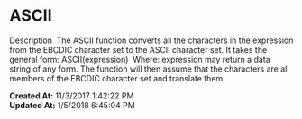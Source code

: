 # ASCII

Description  The ASCII function converts all the characters in the expression from the EBCDIC character set to the ASCII character set. It takes the general form: ASCII(expression)  Where: expression may return a data string of any form. The function will then assume that the characters are all members of the EBCDIC character set and translate them   

**Created At:** 11/3/2017 1:42:22 PM  
**Updated At:** 1/5/2018 6:45:04 PM  

